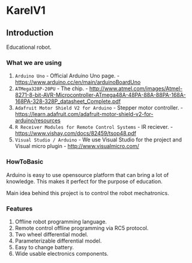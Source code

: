 KarelV1
=======================

Introduction
------------
Educational robot.

### What we are using

1. `Arduino Uno` - Official Arduino Uno page. - https://www.arduino.cc/en/main/arduinoBoardUno
2. `ATMega328P-20PU` - The chip. - http://www.atmel.com/images/Atmel-8271-8-bit-AVR-Microcontroller-ATmega48A-48PA-88A-88PA-168A-168PA-328-328P_datasheet_Complete.pdf
3. `Adafruit Motor Shield V2 for Arduino` - Stepper motor controller. - https://learn.adafruit.com/adafruit-motor-shield-v2-for-arduino/resources
4. `R Receiver Modules for Remote Control Systems` - IR reciever. - https://www.vishay.com/docs/82459/tsop48.pdf
5. `Visual Studio / Arduino` - We use Visual Studio for the project and Visual micro plugin - http://www.visualmicro.com/
 
### HowToBasic

Arduino is easy to use opensource platform that can bring a lot of knowledge.
This makes it perfect for the purpose of education.

Main idea behind this project is to control the robot mechatronics.

### Features

1. Offline robot programming language.
2. Remote control offline programming via RC5 protocol.
3. Two wheel differential model.
4. Parameterizable differential model.
5. Easy to change battery.
6. Wide usable electronics components.
